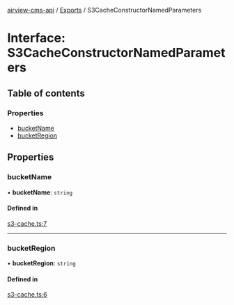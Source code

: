 [airview-cms-api](../README.md) / [Exports](../modules.md) / S3CacheConstructorNamedParameters

# Interface: S3CacheConstructorNamedParameters

## Table of contents

### Properties

- [bucketName](S3CacheConstructorNamedParameters.md#bucketname)
- [bucketRegion](S3CacheConstructorNamedParameters.md#bucketregion)

## Properties

### bucketName

• **bucketName**: `string`

#### Defined in

[s3-cache.ts:7](https://github.com/AirWalk-Digital/airview/blob/96ab1cd/packages/airview-cms-api/src/s3-cache.ts#L7)

---

### bucketRegion

• **bucketRegion**: `string`

#### Defined in

[s3-cache.ts:6](https://github.com/AirWalk-Digital/airview/blob/96ab1cd/packages/airview-cms-api/src/s3-cache.ts#L6)
